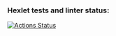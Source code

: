 ### Hexlet tests and linter status:
[![Actions Status](https://github.com/vigilantETH/js-oop-project-62/actions/workflows/hexlet-check.yml/badge.svg)](https://github.com/vigilantETH/js-oop-project-62/actions)